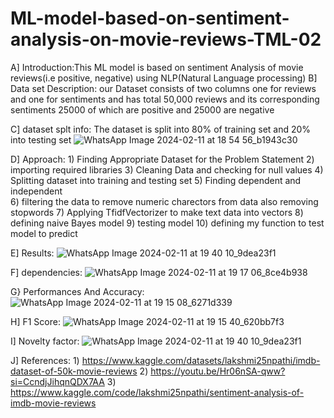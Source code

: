 # ML-model-based-on-sentiment-analysis-on-movie-reviews-TML-02


A] Introduction:This ML model is based on sentiment Analysis of movie reviews(i.e positive, negative) using NLP(Natural Language processing)
B] Data set Description: our Dataset consists of two columns one for reviews and one for sentiments and has total 50,000 reviews and its corresponding sentiments 25000 of which are positive and 25000 are negative

C] dataset splt info: The dataset is split into 80% of training set and 20% into testing set 
![WhatsApp Image 2024-02-11 at 18 54 56_b1943c30](https://github.com/shravaniphatak/ML-model-based-on-sentiment-analysis-on-movie-reviews-TML-02/assets/139529931/b4eb8556-0830-4c84-a9a2-4823fb104f6b)

D] Approach: 1) Finding Appropriate Dataset for the Problem Statement
          2) importing required libraries
          3) Cleaning Data and checking for null values
          4) Splitting dataset into training and testing set
          5) Finding dependent and independent   
          6) filtering the data to remove numeric charectors from data also removing stopwords
          7) Applying TfidfVectorizer to make text data into vectors
          8) defining naive Bayes model
          9) testing model 
          10) defining my function to test model to predict
          
E] Results: ![WhatsApp Image 2024-02-11 at 19 40 10_9dea23f1](https://github.com/shravaniphatak/ML-model-based-on-sentiment-analysis-on-movie-reviews-TML-02/assets/139529931/91019c87-0509-4e48-9acb-d4a851a167db)

F] dependencies: ![WhatsApp Image 2024-02-11 at 19 17 06_8ce4b938](https://github.com/shravaniphatak/ML-model-based-on-sentiment-analysis-on-movie-reviews-TML-02/assets/139529931/86f445e8-30a6-4bae-b4b1-c9907e090b98)

G} Performances And Accuracy: ![WhatsApp Image 2024-02-11 at 19 15 08_6271d339](https://github.com/shravaniphatak/ML-model-based-on-sentiment-analysis-on-movie-reviews-TML-02/assets/139529931/ca40e502-7eff-44a8-8bb5-66526e908daa)

H] F1 Score: ![WhatsApp Image 2024-02-11 at 19 15 40_620bb7f3](https://github.com/shravaniphatak/ML-model-based-on-sentiment-analysis-on-movie-reviews-TML-02/assets/139529931/adf225ed-1127-400a-a2b7-be1144e11258)

I] Novelty factor: ![WhatsApp Image 2024-02-11 at 19 40 10_9dea23f1](https://github.com/shravaniphatak/ML-model-based-on-sentiment-analysis-on-movie-reviews-TML-02/assets/139529931/c55d3027-75a5-403e-885f-b6b23fba0b6f)

J] References: 1) https://www.kaggle.com/datasets/lakshmi25npathi/imdb-dataset-of-50k-movie-reviews
            2) https://youtu.be/Hr06nSA-qww?si=CcndjJihqnQDX7AA
            3) https://www.kaggle.com/code/lakshmi25npathi/sentiment-analysis-of-imdb-movie-reviews
            


 
          
          


          
